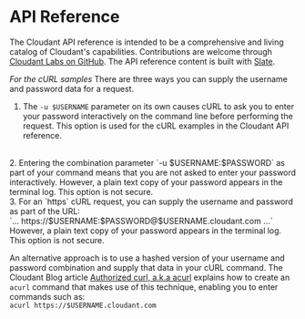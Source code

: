 # API Reference

The Cloudant API reference is intended to be a comprehensive and living catalog of Cloudant's capabilities. Contributions are welcome through [Cloudant Labs on GitHub](https://github.com/cloudant-labs/slate). The API reference content is built with [Slate](https://github.com/tripit/slate).

*For the cURL samples* There are three ways you can supply the username and password data for a request.
<br/>
1. The `-u $USERNAME` parameter on its own causes
cURL to ask you to enter your password interactively on the command line before performing the request. This option is used for the cURL examples in the Cloudant API reference.
<br/>
2. Entering the combination parameter `-u $USERNAME:$PASSWORD` as part of your command means that you are not asked to enter your password interactively.
However, a plain text copy of your password appears in the terminal log. This option is not secure.
<br/>
3. For an `https` cURL request, you can supply the username and password as part of the URL:
<br/>
`... https://$USERNAME:$PASSWORD@$USERNAME.cloudant.com ...`
<br/>
However, a plain text copy of your password appears in the terminal log. This option is not secure.

An alternative approach is to use a hashed version of your username and password combination and supply that data in your cURL command.
The Cloudant Blog article [Authorized curl, a.k.a acurl](https://cloudant.com/blog/authorized-curl-a-k-a-acurl) explains how to create
an `acurl` command that makes use of this technique, enabling you to enter
commands such as:
<br/>
`acurl https://$USERNAME.cloudant.com`
